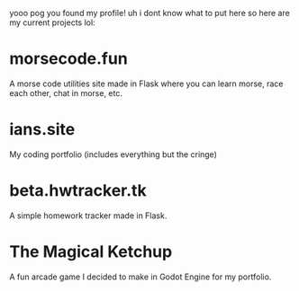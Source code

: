 yooo pog you found my profile! uh i dont know what to put here so here are my current projects lol:

# morsecode.fun
A morse code utilities site made in Flask where you can learn morse, race each other, chat in morse, etc.

# ians.site
My coding portfolio (includes everything but the cringe)

# beta.hwtracker.tk
A simple homework tracker made in Flask.

# The Magical Ketchup
A fun arcade game I decided to make in Godot Engine for my portfolio.
